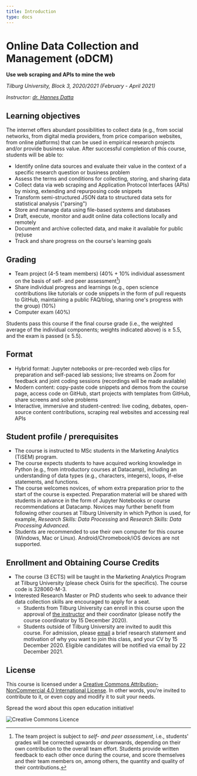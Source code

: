 ```yaml
---
title: Introduction
type: docs
---
```


# Online Data Collection and Management (oDCM)

**Use web scraping and APIs to mine the web**

<!--, and database management-->

_Tilburg University, Block 3, 2020/2021 (February - April 2021)_

_Instructor: [dr. Hannes Datta](https://hannesdatta.com)_

<!--
## Glossary search

Already know what you're looking for? Search the __Glossary__ here.



Comments Roy:
- voorkennis eigenlijk verplicht

QUESTIONS SUSAN:
- dprep eerst laten lopen, dan pas web scraping
- niveau toetsen met python; entry exam ("encore")
- voorgangstoets

- duidelijk maken dat het geen peer review is!


- no need to prep each and every "deep" level

SESSIONS
++++++++

1) open session + #1 website exploration

2) website pitches from teams + advice on what could be interesting research settings/questions, or how data could be linked to other sources

-- SELF STUDY: prototype scraping

3) #2 Prototype: proof of concept laten zien
+ LECTURE: deployment

-- SCRAPER #3 deployment, databases [...]

4) Feedback

5) SESSION: #4 Data sharing, documentation

6) Poster session w/ powerpoint/ "verhaal" maken

-->

## Learning objectives

The internet offers abundant possibilities to collect data (e.g., from social networks, from digital media providers, from price comparison websites, from online platforms) that can be used in empirical research projects and/or provide business value. After successful completion of this course, students will be able to:

-	Identify online data sources and evaluate their value in the context of a specific research question or business problem
- Assess the terms and conditions for collecting, storing, and sharing data
- Collect data via web scraping and Application Protocol Interfaces (APIs) by mixing, extending and repurposing code snippets
- Transform semi-structured JSON data to structured data sets for statistical analysis ("parsing")
- Store and manage data using file-based systems and databases
- Draft, execute, monitor and audit online data collections locally and remotely
- Document and archive collected data, and make it available for public (re)use
- Track and share progress on the course's learning goals

<!--Python - JSON
Python - web scraping
Python - MongoDB (SQL eruit, MongoDB eruit)

(e.g., websites, open data sets, APIs)!

<!--- Learn how , that can be used you can use to kickstart your own academic or commercial projects<!-- cronjobs-->

<!--
- Gain practical experience using Python, MySQL, MongoDB and Amazon Web Services (AWS)-->

## Grading

- Team project (4-5 team members) (40% + 10% individual assessment on the basis of self- and peer assessment[^2])
- Share individual progress and learnings (e.g., open science contributions like tutorials or code snippets in the form of pull requests to GitHub, maintaining a public FAQ/blog, sharing one's progress with the group) (10%)
- Computer exam (40%)

<!--; can consist out of in-class contributions (e.g., presentation, pitch), code (e.g., data collection code), or reports

 (disclosing code of projects in a transparent way)
  -->

Students pass this course if the final course grade (i.e., the weighted average of the individual components; weights indicated above) is ≥ 5.5, and the exam is passed (≥ 5.5).

[^2]: The team project is subject to *self- and peer assessment*, i.e., students' grades will be corrected upwards or downwards, depending on their own contribution to the overall team effort. Students provide written feedback to each other once during the course, and score themselves and their team members on, among others, the quantity and quality of their contributions.


<!-- take home exercise: just submit; you get "DONE" on it as per the deadline -- make sure students stay up-to-date w/ the content

-->

<!--
Elke toetsvorm (bijv. paper, exam, midterm) dient apart in Osiris te worden ingevoerd, met vermelding van minimum cijfer en wegingsfactor.

-->


## Format

- Hybrid format: Jupyter notebooks or pre-recorded web clips for preparation and self-paced lab sessions; live streams on Zoom for feedback and joint coding sessions (recordings will be made available)
- Modern content: copy-paste code snippets and demos from the course page, access code on GitHub, start projects with templates from GitHub, share screens and solve problems
- Interactive, immersive and student-centred: live coding, debates, open-source content contributions, scraping real websites and accessing real APIs

<!--, simulations, hackathon-->
<!-- work on VMs on AWS, code in SQL and R, compete on Kaggle, or work on own computer--; Coding Dojo student-=led analysis; while sharing screens-->

## Student profile / prerequisites

- The course is instructed to MSc students in the Marketing Analytics (TiSEM) program.
- The course expects students to have acquired working knowledge in Python (e.g., from introductory courses at Datacamp), including an understanding of data types (e.g., characters, integers), loops, if-else statements, and functions.
- The course welcomes novices, of whom extra preparation prior to the start of the course is expected. Preparation material will be shared with students in advance in the form of Jupyter Notebooks or course recommendations at Datacamp. Novices may further benefit from following other courses at Tilburg University in which Python is used, for example, *Research Skills: Data Processing* and *Research Skills: Data Processing Advanced*.
- Students are recommended to use their own computer for this course (Windows, Mac or Linux). Android/Chromebook/iOS devices are not supported.

<!--We will review the basics during induction week, but the pace will be very brisk.
-->

## Enrollment and Obtaining Course Credits

- The course (3 ECTS) will be taught in the Marketing Analytics Program at Tilburg University (please check Osiris for the specifics). The course code is 328060-M-3.
- Interested Research Master or PhD students who seek to advance their data collection skills are encouraged to apply for a seat.
  - Students from Tilburg University can enroll in this course upon the approval of [the instructor](mailto:h.datta@tilburguniversity.edu) and their coordinator (please notify the course coordinator by 15 December 2020).
  - Students outside of Tilburg University are invited to audit this course. For admission, please [email](mailto:h.datta@tilburguniversity.edu) a brief research statement and motivation of why you want to join this class, and your CV by 15 December 2020. Eligible candidates will be notified via email by 22 December 2021.

## License

This course is licensed under a [Creative Commons Attribution-NonCommercial 4.0 International License](http://creativecommons.org/licenses/by-nc/4.0/). In other words, you're invited to contribute to it, or even copy and modify it to suit your needs.

Spread the word about this open education initiative!

![Creative Commons Licence](https://i.creativecommons.org/l/by-nc/4.0/88x31.png)
